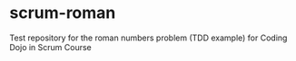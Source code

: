 # scrum-roman
Test repository for the roman numbers problem (TDD example) for Coding Dojo in Scrum Course
